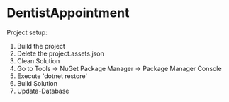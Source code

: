 # DentistAppointment

Project setup:
1. Build the project
2. Delete the project.assets.json
3. Clean Solution
4. Go to Tools -> NuGet Package Manager -> Package Manager Console
5. Execute 'dotnet restore'
6. Build Solution
7. Updata-Database
